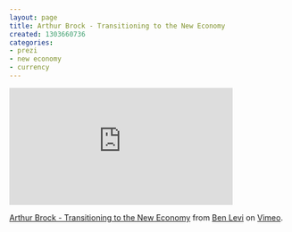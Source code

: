 ```yaml
---
layout: page
title: Arthur Brock - Transitioning to the New Economy
created: 1303660736
categories:
- prezi
- new economy
- currency
---
```

<iframe src="http://player.vimeo.com/video/17317074" width="400" height="210" frameborder="0"></iframe><p><a href="http://vimeo.com/17317074">Arthur Brock - Transitioning to the New Economy</a> from <a href="http://vimeo.com/user5355038">Ben Levi</a> on <a href="http://vimeo.com">Vimeo</a>.</p>
